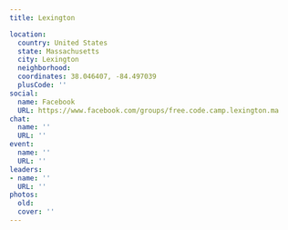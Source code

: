 ```yaml
---
title: Lexington

location:
  country: United States
  state: Massachusetts
  city: Lexington
  neighborhood: 
  coordinates: 38.046407, -84.497039
  plusCode: ''
social:
  name: Facebook
  URL: https://www.facebook.com/groups/free.code.camp.lexington.ma
chat:
  name: ''
  URL: ''
event:
  name: ''
  URL: ''
leaders:
- name: ''
  URL: ''
photos:
  old: 
  cover: ''
---
```

